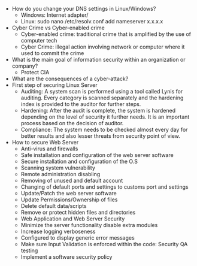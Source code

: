 * How do you change your DNS settings in Linux/Windows? 
  * Windows: Internet adapter/ 
  * Linux: sudo nano /etc/resolv.conf  add nameserver x.x.x.x 
* Cyber Crime vs Cyber-enabled crime 
  * Cyber-enabled crime: traditional crime that is amplified by the use of computer tech 
  * Cyber Crime: illegal action involving network or computer where it used to commit the crime 
* What is the main goal of information security within an organization or company? 
  * Protect CIA 
* What are the consequences of a cyber-attack? 
* First step of securing Linux Server 
  * Auditing: A system scan is performed using a tool called Lynis for auditing. Every category is scanned separately and the hardening index is provided to the auditor for further steps. 
  * Hardening: After the audit is complete, the system is hardened depending on the level of security it further needs. It is an important process based on the decision of auditor. 
  * Compliance: The system needs to be checked almost every day for better results and also lesser threats from security point of view. 
* How to secure Web Server 
  * Anti-virus and firewalls 
  * Safe installation and configuration of the web server software 
  * Secure installation and configuration of the O.S 
  * Scanning system vulnerability 
  * Remote administration disabling 
  * Removing of unused and default account 
  * Changing of default ports and settings to customs port and settings 
  * Update/Patch the web server software 
  * Update Permissions/Ownership of files 
  * Delete default data/scripts 
  * Remove or protect hidden files and directories 
  * Web Application and Web Server Security 
  * Minimize the server functionality disable extra modules 
  * Increase logging verboseness 
  * Configured to display generic error messages 
  * Make sure Input Validation is enforced within the code: Security QA testing 
  * Implement a software security policy 